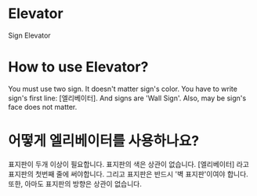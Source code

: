 # Elevator
Sign Elevator
# How to use Elevator?
You must use two sign. It doesn't matter sign's color. You have to write sign's first line: [엘리베이터]. And signs are 'Wall Sign'. Also, may be sign's face does not matter.

# 어떻게 엘리베이터를 사용하나요?
표지판이 두개 이상이 필요합니다. 표지판의 색은 상관이 없습니다. [엘리베이터] 라고 표지판의 첫번째 줄에 써야합니다. 그리고 표지판은 반드시 '벽 표지판'이여야 합니다. 또한, 아마도 표지판의 방향은 상관이 없습니다.

